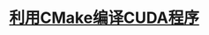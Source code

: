 # [利用CMake编译CUDA程序](https://melonedo.github.io/2021/12/08/%E5%88%A9%E7%94%A8cmake%E7%BC%96%E8%AF%91cuda%E7%A8%8B%E5%BA%8F/)